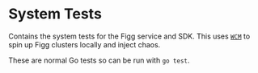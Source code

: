 # System Tests

Contains the system tests for the Figg service and SDK. This uses [`WCM`](../wcm)
to spin up Figg clusters locally and inject chaos.

These are normal Go tests so can be run with `go test`.
